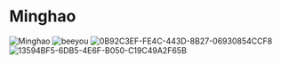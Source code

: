 # Minghao
![Minghao](https://user-images.githubusercontent.com/96454159/154817388-2e4074f7-136a-4882-895d-d6195b3331e8.jpg)
![beeyou](https://user-images.githubusercontent.com/96454159/154823054-eaf5551b-73b2-4c85-b141-d09193f13e2d.jpg)
![0B92C3EF-FE4C-443D-8B27-06930854CCF8](https://user-images.githubusercontent.com/96454159/154831064-b907a6fd-6084-4fc5-bb98-05d53a521a57.png)
![13594BF5-6DB5-4E6F-B050-C19C49A2F65B](https://user-images.githubusercontent.com/96454159/154831112-99d42fc3-2840-4bd8-8e07-4a5cfd539da1.png)

